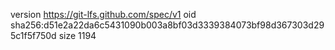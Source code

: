 version https://git-lfs.github.com/spec/v1
oid sha256:d51e2a22da6c5431090b003a8bf03d3339384073bf98d367303d295c1f5f750d
size 1194
